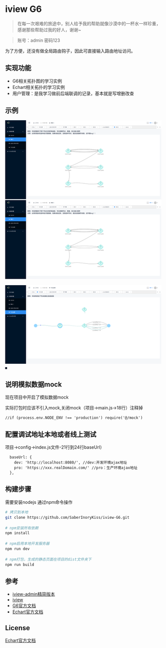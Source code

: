 <!--
 * @Author: 夏开尧
 * @Description: file content
 * @Date: 2019-03-03 20:07:32
 * @LastEditTime: 2019-11-18 11:08:44
 * @LastEditors: 夏开尧
 * @UpdateLogs: logs
 -->
# iview G6

>在每一次艰难的旅途中，别人给予我的帮助就像沙漠中的一杯水一样珍重，感谢那些帮助过我的好人，谢谢~

> 账号：admin 密码123

为了方便，还没有做全局路由钩子，因此可直接输入路由地址访问。
## 实现功能
- G6相关拓扑图的学习实例
- Echart相关拓扑的学习实例
- 用户管理：是我学习做前后端联调的记录，基本就是写增删改查

## 示例
![image](https://github.com/SaberInoryKiss/iview-G6/blob/master/src/assets/screenShots/1.png)
![image](https://github.com/SaberInoryKiss/iview-G6/blob/master/src/assets/screenShots/1.png)
![image](https://github.com/SaberInoryKiss/iview-G6/blob/master/src/assets/screenShots/2.png)
![image](https://github.com/SaberInoryKiss/iview-G6/blob/master/src/assets/screenShots/3.png)
![image](https://github.com/SaberInoryKiss/iview-G6/blob/master/src/assets/screenShots/4.png)


## 说明模拟数据mock
现在项目中开启了模拟数据mock

实际打包时应该不引入mock,关闭mock（项目->main.js->18行）注释掉
```
//if (process.env.NODE_ENV !== 'production') require('@/mock')
```
 
## 配置调试地址本地或者线上测试
项目->config->index.js文件-21行到24行baseUrl）
```
  baseUrl: {
    dev: 'http://localhost:8080/', //dev:开发环境ajax地址
    pro: 'https://xxx.realDomain.com/' //pro：生产环境ajax地址
  },
 ```

## 构建步骤

需要安装nodejs 通过npm命令操作
``` bash
# 拷贝到本地
git clone https://github.com/SaberInoryKiss/iview-G6.git

# npm安装所有依赖
npm install  

# npm启用本地开发服务器
npm run dev  

# npm打包，生成的静态页面在项目的dist文件夹下
npm run build  
```

## 参考
- [iview-admin精简版本](https://github.com/hsj-xiaokang/iview-admin-simplify) 
- [iview](http://v1.iviewui.com/) 
- [G6官方文档](https://www.yuque.com/antv/g6/slulu0) 
- [Echart官方文档](https://www.echartsjs.com/zh/index.html) 

## License
[Echart官方文档](https://github.com/antvis/g6/blob/master/LICENSE) 